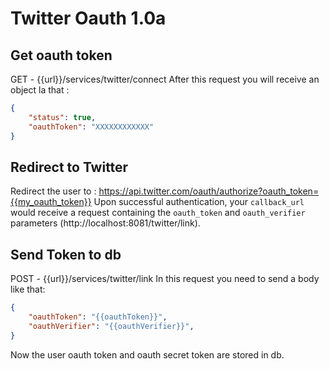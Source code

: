 
# Twitter Oauth 1.0a

## Get oauth token
GET - {{url}}/services/twitter/connect
After this request you will receive an object la that :
```JSON
{
	"status": true,
	"oauthToken": "XXXXXXXXXXXX"
}
```
## Redirect to Twitter
Redirect the user to : https://api.twitter.com/oauth/authorize?oauth_token={{my_oauth_token}}
Upon successful authentication, your `callback_url` would receive a request containing the `oauth_token` and `oauth_verifier` parameters (http://localhost:8081/twitter/link).

## Send Token to db
POST - {{url}}/services/twitter/link
In this request you need to send a body like that:
```JSON
{
	"oauthToken": "{{oauthToken}}",
	"oauthVerifier": "{{oauthVerifier}}",
}
```
Now the user oauth token and oauth secret token are stored in db.
